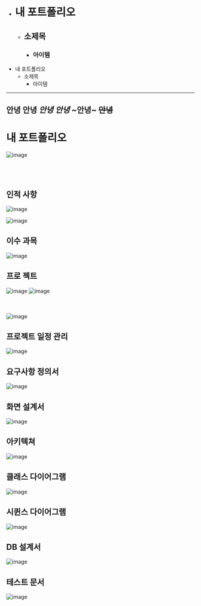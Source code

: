 - # 내 포트폴리오
  - ## 소제목 <!--들여쓰기는 tab을 누르면 가능-->
    - ### 아이템
- 내 포트폴리오
  - 소제목 <!--들여쓰기는 tab을 누르면 가능-->
    - 아이템
---

__안녕__
**안녕**
_안녕_
*안녕*
~안녕~
~~안녕~~
---

# 내 포트폴리오
![image](https://user-images.githubusercontent.com/83272007/118616031-4ad44900-b7fc-11eb-9577-caaff4267dee.png)
<br/><br/><br/><br/>
## 인적&nbsp;사항
![image](https://user-images.githubusercontent.com/83272007/118616217-748d7000-b7fc-11eb-9fb6-6ae07aa8230c.png)
<!--두개의 차이점은 왼쪽 상단이다.-->
![image](https://user-images.githubusercontent.com/83272007/118616781-f7aec600-b7fc-11eb-8413-f7d2294b7cc1.png)

## 이수&nbsp;과목
![image](https://user-images.githubusercontent.com/83272007/118617064-3e9cbb80-b7fd-11eb-8ca3-991ebf38ca62.png)

## 프로&nbsp;젝트
![image](https://user-images.githubusercontent.com/83272007/118617210-5f651100-b7fd-11eb-8efb-00d05a27a1ed.png)
![image](https://user-images.githubusercontent.com/83272007/118617242-67bd4c00-b7fd-11eb-9c4f-032785428ae4.png)
<br/><br/><br/><br/>
![image](https://user-images.githubusercontent.com/83272007/118617279-70158700-b7fd-11eb-8f76-fadcb4a220e1.png)
## 프로젝트&nbsp;일정&nbsp;관리
![image](https://user-images.githubusercontent.com/83272007/118617745-e1edd080-b7fd-11eb-81ce-43891f625d63.png)
## 요구사항&nbsp;정의서
![image](https://user-images.githubusercontent.com/83272007/118617783-eca86580-b7fd-11eb-8832-49a59114c91d.png)

## 화면&nbsp;설계서
![image](https://user-images.githubusercontent.com/83272007/118617808-f0d48300-b7fd-11eb-83e7-0bc0d16f270c.png)

## 아키텍쳐
![image](https://user-images.githubusercontent.com/83272007/118617824-f5993700-b7fd-11eb-818f-29110945d883.png)

## 클래스&nbsp;다이어그램
![image](https://user-images.githubusercontent.com/83272007/118617907-0a75ca80-b7fe-11eb-823d-34b5d72c1057.png)

## 시퀸스&nbsp;다이어그램
![image](https://user-images.githubusercontent.com/83272007/118617930-11044200-b7fe-11eb-9a38-b0c4c9afec8a.png)

## DB&nbsp;설계서
![image](https://user-images.githubusercontent.com/83272007/118617981-1feaf480-b7fe-11eb-9b69-e0778d238dcf.png)

## 테스트&nbsp;문서
![image](https://user-images.githubusercontent.com/83272007/118618005-26796c00-b7fe-11eb-8173-4eb9bb7b43ca.png)
